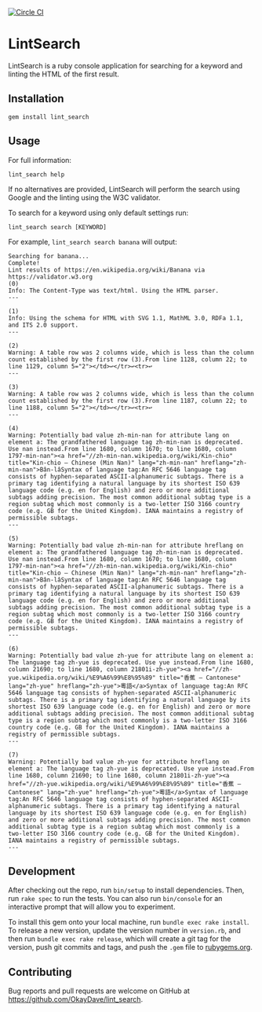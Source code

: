 [![Circle CI](https://circleci.com/gh/OkayDave/lint_search/tree/master.svg?style=shield)](https://circleci.com/gh/OkayDave/lint_search/tree/master)

# LintSearch


LintSearch is a ruby console application for searching for a keyword and linting the HTML of the first result.


## Installation

`gem install lint_search`

## Usage

For full information:

`lint_search help`

If no alternatives are provided, LintSearch will perform the search using Google and the linting using the W3C validator.

To search for a keyword using only default settings run:

`lint_search search [KEYWORD]`

For example, `lint_search search banana` will output:

```
Searching for banana...
Complete!
Lint results of https://en.wikipedia.org/wiki/Banana via https://validator.w3.org
(0)
Info: The Content-Type was text/html. Using the HTML parser.
---

(1)
Info: Using the schema for HTML with SVG 1.1, MathML 3.0, RDFa 1.1, and ITS 2.0 support.
---

(2)
Warning: A table row was 2 columns wide, which is less than the column count established by the first row (3).From line 1128, column 22; to line 1129, column 5="2"></td>↩</tr>↩<tr>↩
---

(3)
Warning: A table row was 2 columns wide, which is less than the column count established by the first row (3).From line 1187, column 22; to line 1188, column 5="2"></td>↩</tr>↩<tr>↩
---

(4)
Warning: Potentially bad value zh-min-nan for attribute lang on element a: The grandfathered language tag zh-min-nan is deprecated. Use nan instead.From line 1680, column 1670; to line 1680, column 1797-min-nan"><a href="//zh-min-nan.wikipedia.org/wiki/Kin-chio" title="Kin-chio – Chinese (Min Nan)" lang="zh-min-nan" hreflang="zh-min-nan">Bân-lâSyntax of language tag:An RFC 5646 language tag consists of hyphen-separated ASCII-alphanumeric subtags. There is a primary tag identifying a natural language by its shortest ISO 639 language code (e.g. en for English) and zero or more additional subtags adding precision. The most common additional subtag type is a region subtag which most commonly is a two-letter ISO 3166 country code (e.g. GB for the United Kingdom). IANA maintains a registry of permissible subtags.
---

(5)
Warning: Potentially bad value zh-min-nan for attribute hreflang on element a: The grandfathered language tag zh-min-nan is deprecated. Use nan instead.From line 1680, column 1670; to line 1680, column 1797-min-nan"><a href="//zh-min-nan.wikipedia.org/wiki/Kin-chio" title="Kin-chio – Chinese (Min Nan)" lang="zh-min-nan" hreflang="zh-min-nan">Bân-lâSyntax of language tag:An RFC 5646 language tag consists of hyphen-separated ASCII-alphanumeric subtags. There is a primary tag identifying a natural language by its shortest ISO 639 language code (e.g. en for English) and zero or more additional subtags adding precision. The most common additional subtag type is a region subtag which most commonly is a two-letter ISO 3166 country code (e.g. GB for the United Kingdom). IANA maintains a registry of permissible subtags.
---

(6)
Warning: Potentially bad value zh-yue for attribute lang on element a: The language tag zh-yue is deprecated. Use yue instead.From line 1680, column 21690; to line 1680, column 21801i-zh-yue"><a href="//zh-yue.wikipedia.org/wiki/%E9%A6%99%E8%95%89" title="香蕉 – Cantonese" lang="zh-yue" hreflang="zh-yue">粵語</a>Syntax of language tag:An RFC 5646 language tag consists of hyphen-separated ASCII-alphanumeric subtags. There is a primary tag identifying a natural language by its shortest ISO 639 language code (e.g. en for English) and zero or more additional subtags adding precision. The most common additional subtag type is a region subtag which most commonly is a two-letter ISO 3166 country code (e.g. GB for the United Kingdom). IANA maintains a registry of permissible subtags.
---

(7)
Warning: Potentially bad value zh-yue for attribute hreflang on element a: The language tag zh-yue is deprecated. Use yue instead.From line 1680, column 21690; to line 1680, column 21801i-zh-yue"><a href="//zh-yue.wikipedia.org/wiki/%E9%A6%99%E8%95%89" title="香蕉 – Cantonese" lang="zh-yue" hreflang="zh-yue">粵語</a>Syntax of language tag:An RFC 5646 language tag consists of hyphen-separated ASCII-alphanumeric subtags. There is a primary tag identifying a natural language by its shortest ISO 639 language code (e.g. en for English) and zero or more additional subtags adding precision. The most common additional subtag type is a region subtag which most commonly is a two-letter ISO 3166 country code (e.g. GB for the United Kingdom). IANA maintains a registry of permissible subtags.
---
```




## Development

After checking out the repo, run `bin/setup` to install dependencies. Then, run `rake spec` to run the tests. You can also run `bin/console` for an interactive prompt that will allow you to experiment.

To install this gem onto your local machine, run `bundle exec rake install`. To release a new version, update the version number in `version.rb`, and then run `bundle exec rake release`, which will create a git tag for the version, push git commits and tags, and push the `.gem` file to [rubygems.org](https://rubygems.org).

## Contributing

Bug reports and pull requests are welcome on GitHub at https://github.com/OkayDave/lint_search.

